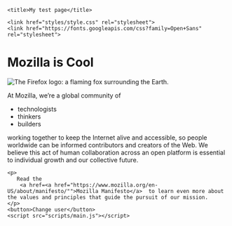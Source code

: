 
<!DOCTYPE html>
<html lang="en">
<head>
    <meta charset="UTF-8">
    
    <title>My test page</title>
  
    <link href="styles/style.css" rel="stylesheet">
    <link href="https://fonts.googleapis.com/css?family=Open+Sans" rel="stylesheet">

</head>
<body>
    <h1>Mozilla is Cool</h1>
    <img src="images/firefox-icon.png" alt="The Firefox logo: a flaming fox surrounding the Earth.">
    <p>At Mozilla, we’re a global community of</p>
    
<ul> 
  <li>technologists</li>
  <li>thinkers</li>
  <li>builders</li>
</ul>

<p>working together to keep the Internet alive and accessible, so people worldwide can be
     informed contributors and creators of the Web. We believe this act of human 
    collaboration across an open platform is essential to individual growth and our collective future. </p>

    <p>
       Read the 
        <a href=<a href="https://www.mozilla.org/en-US/about/manifesto/"">Mozilla Manifesto</a>  to learn even more about the values and principles that guide the pursuit of our mission.
    </p>
    <button>Change user</button>
    <script src="scripts/main.js"></script>
</body>
</html>
